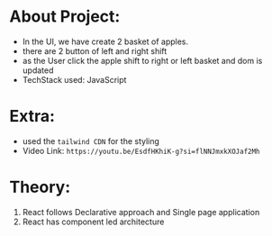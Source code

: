 # About Project:

- In the UI, we have create 2 basket of apples.
- there are 2 button of left and right shift
- as the User click the apple shift to right or left basket and dom is updated
- TechStack used: JavaScript

# Extra:

- used the `tailwind CDN` for the styling
- Video Link: `https://youtu.be/EsdfHKhiK-g?si=flNNJmxkXOJaf2Mh`

# Theory:

1. React follows Declarative approach and Single page application
2. React has component led architecture
